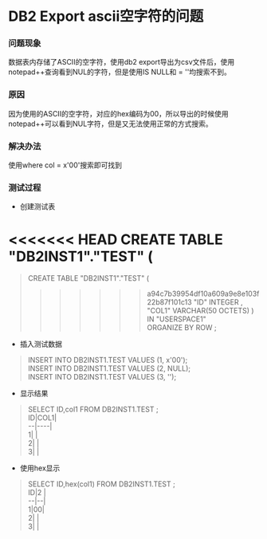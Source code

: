 # DB2 Export ascii空字符的问题

### 问题现象  
  数据表内存储了ASCII的空字符，使用db2 export导出为csv文件后，使用notepad++查询看到NUL的字符，但是使用IS NULL和 = ''均搜索不到。

### 原因
  因为使用的ASCII的空字符，对应的hex编码为00，所以导出的时候使用notepad++可以看到NUL字符，但是又无法使用正常的方式搜索。

### 解决办法
  使用where col = x'00'搜索即可找到

### 测试过程

  - 创建测试表
  > 
<<<<<<< HEAD
    CREATE TABLE "DB2INST1"."TEST"  (  
=======
  > CREATE TABLE "DB2INST1"."TEST"  (  
>>>>>>> a94c7b39954df10a609a9e8e103f22b87f101c13
		  "ID" INTEGER ,   
		  "COL1" VARCHAR(50 OCTETS) )     
		 IN "USERSPACE1"    
		 ORGANIZE BY ROW  ;  
  - 插入测试数据
  > INSERT INTO DB2INST1.TEST VALUES (1, x'00');  
    INSERT INTO DB2INST1.TEST VALUES (2, NULL);  
    INSERT INTO DB2INST1.TEST VALUES (3, '');  
  - 显示结果
  > SELECT ID,col1 FROM DB2INST1.TEST ;  
    ID|COL1|  
    --|----|  
     1|    |  
     2|    |  
     3|    |  
  - 使用hex显示
  > SELECT ID,hex(col1) FROM DB2INST1.TEST ;  
    ID|2 |  
    --|--|  
    1|00|  
    2|  |  
    3|  |  
